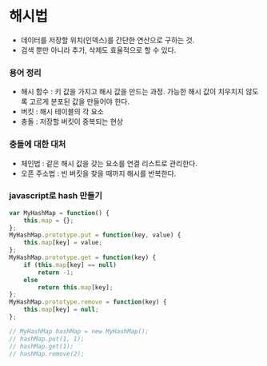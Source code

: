 # 해시법

- 데이터를 저장할 위치(인덱스)를 간단한 연산으로 구하는 것.
- 검색 뿐만 아니라 추가, 삭제도 효율적으로 할 수 있다.

### 용어 정리

- 해시 함수 : 키 값을 가지고 해시 값을 만드는 과정. 가능한 해시 값이 치우치지 않도록 고르게 분포된 값을 만들어야 한다.
- 버킷 : 해시 테이블의 각 요소
- 충돌 : 저장할 버킷이 중복되는 현상

### 충돌에 대한 대처

- 체인법 : 같은 해시 값을 갖는 요소를 연결 리스트로 관리한다.
- 오픈 주소법 : 빈 버킷을 찾을 때까지 해시를 반복한다.

### javascript로 hash 만들기

```jsx
var MyHashMap = function() {
	this.map = {};
};
MyHashMap.prototype.put = function(key, value) {
	this.map[key] = value;
};
MyHashMap.prototype.get = function(key) {
	if (this.map[key] == null)
		return -1;
	else
		return this.map[key];
};
MyHashMap.prototype.remove = function(key) {
	this.map[key] = null;
};

// MyHashMap hashMap = new MyHashMap();
// hashMap.put(1, 1);          
// hashMap.get(1);
// hashMap.remove(2);
```
